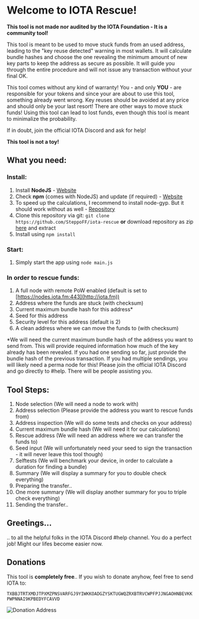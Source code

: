 # Welcome to IOTA Rescue!

**This tool is not made nor audited by the IOTA Foundation - It is a community tool!**

This tool is meant to be used to move stuck funds from an used address, leading to the "key reuse detected" warning in most wallets. It will calculate bundle hashes and choose the one revealing the minimum amount of new key parts to keep the address as secure as possible. It will guide you through the entire procedure and will not issue any transaction without your final OK.

This tool comes without any kind of warranty! You - and only **YOU** - are responsible for your tokens and since your are about to use this tool, something already went wrong.
Key reuses should be avoided at any price and should only be your last resort! There are other ways to move stuck funds!
Using this tool can lead to lost funds, even though this tool is meant to minimalize the probability.

If in doubt, join the official IOTA Discord and ask for help!

**This tool is not a toy!**
## What you need: 

### Install:
 1. Install **NodeJS** - [Website](https://nodejs.org/en/)
 2. Check **npm** (comes with NodeJS) and update (if required)  - [Website](https://www.npmjs.com/get-npm)
 3. To speed up the calculations, I recommend to install node-gyp. But it should work without as well - [Repository](https://github.com/nodejs/node-gyp)
 4. Clone this repository via git: `git clone https://github.com/SteppoFF/iota-rescue` **or** download repository as zip [here](https://github.com/SteppoFF/iota-rescue/archive/master.zip) and extract
 5. Install using `npm install`

### Start:
 1. Simply start the app using `node main.js`

### In order to rescue funds:
 1. A full node with remote PoW enabled (default is set to [https://nodes.iota.fm:443](http://iota.fm))
 2. Address where the funds are stuck (with checksum)
 3. Current maximum bundle hash for this address*
 4. Seed for this address
 5. Security level for this address (default is 2)
 6. A clean address where we can move the funds to (with checksum)

*We will need the current maximum bundle hash of the address you want to send from. This will provide required information how much of the key already has been revealed. If you had one sending so far, just provide the bundle hash of the previous transaction. If you had multiple sendings, you will likely need a perma node for this! Please join the official IOTA Discord and go directly to #help. There will be people assisting you.

## Tool Steps: 

 1. Node selection (We will need a node to work with)
 2. Address selection (Please provide the address you want to rescue funds from)
 3. Address inspection (We will do some tests and checks on your address)
 4. Current maximum bundle hash (We will need it for our calculations)
 5. Rescue address (We will need an address where we can transfer the funds to)
 6. Seed input (We will unfortunately need your seed to sign the transaction - it will never leave this tool though)
 7. Selftests (We will benchmark your device, in order to calculate a duration for finding a bundle)
 8. Summary (We will display a summary for you to double check everything)
 9. Preparing the transfer..
 10. One more summary (We will display another summary for you to triple check everything)
 11. Sending the transfer..

## Greetings...
.. to all the helpful folks in the IOTA Discord #help channel. You do a perfect job! Might our lifes become easier now.

## Donations
This tool is **completely free**..
If you wish to donate anyhow, feel free to send IOTA to:

`TXBBJTRTXMDJTPXMZPNSVARFGJ9YIWKKOADGZYSKTUGWQZRXBTRVCWPFPJJNGAOHNBEVKKPWPNNAI9KPBEDYFCAVVD`

![Donation Address](https://chart.googleapis.com/chart?chs=250x250&cht=qr&chl=TXBBJTRTXMDJTPXMZPNSVARFGJ9YIWKKOADGZYSKTUGWQZRXBTRVCWPFPJJNGAOHNBEVKKPWPNNAI9KPBEDYFCAVVD)
